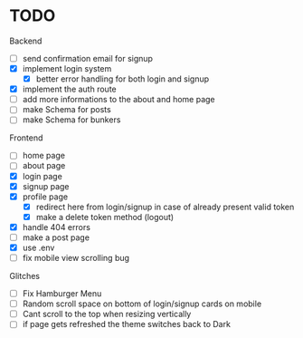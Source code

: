 # TODO 

Backend

- [ ] send confirmation email for signup
- [x] implement login system
    - [x] better error handling for both login and signup
- [x] implement the auth route
- [ ] add more informations to the about and home page
- [ ] make Schema for posts
- [ ] make Schema for bunkers

Frontend

- [ ] home page
- [ ] about page
- [x] login page
- [x] signup page
- [x] profile page
    - [x] redirect here from login/signup in case of already present valid token
    - [x] make a delete token method (logout)
- [x] handle 404 errors
- [ ] make a post page
- [x] use .env
- [ ] fix mobile view scrolling bug

Glitches

- [ ] Fix Hamburger Menu
- [ ] Random scroll space on bottom of login/signup cards on mobile
- [ ] Cant scroll to the top when resizing vertically
- [ ] if page gets refreshed the theme switches back to Dark
